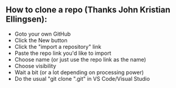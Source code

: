 ## How to clone a repo (Thanks John Kristian Ellingsen):

- Goto your own GitHub
- Click the New button
- Click the "import a repository" link
- Paste the repo link you'd like to import
- Choose name (or just use the repo link as the name)
- Choose visibility
- Wait a bit (or a lot depending on processing power)
- Do the usual "git clone "<URL link>.git" in VS Code/Visual Studio
